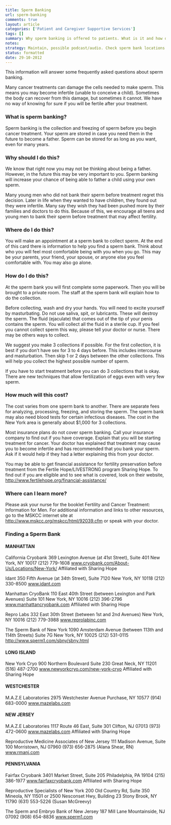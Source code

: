 ```yaml
---
title: Sperm Banking
url: sperm-banking
comments: true
layout: article
categories: ['Patient and Caregiver Supportive Services']
tags: []
summary: Why sperm banking is offered to patients. What is it and how does it work. How can a patient bank sperm. How much it costs. Support available for costs. Where to learn more and who to contact. Find a sperm bank. 
notes:
strategy: Maintain, possible podcast/audio. Check sperm bank locations are still valid.  (Rethink? No. Some re-writing? Yes. Graphics or diagrams? No. Photography? No. Podcast or audio? Yes. Video? No)
status: formatted
date: 29-10-2012
---
```

This information will answer some frequently asked questions about sperm banking.

Many cancer treatments can damage the cells needed to make sperm. This means you may become infertile (unable to conceive a child). Sometimes the body can recover from this damage, but sometimes it cannot. We have no way of knowing for sure if you will be fertile after your treatment.

### What is sperm banking?
Sperm banking is the collection and freezing of sperm before you begin cancer treatment. Your sperm are stored in case you need them in the future to become a father. Sperm can be stored for as long as you want, even for many years.

### Why should I do this?
We know that right now you may not be thinking about being a father. However, in the future this may be very important to you. Sperm banking will increase your chance of being able to father a child using your own sperm.

Many young men who did not bank their sperm before treatment regret this decision. Later in life when they wanted to have children, they found out they were infertile. Many say they wish they had been pushed more by their families and doctors to do this. Because of this, we encourage all teens and young men to bank their sperm before treatment that may affect fertility.

### Where do I do this?
You will make an appointment at a sperm bank to collect sperm. At the end of this card there is information to help you find a sperm bank. Think about who you will feel most comfortable being with you when you go. This may be your parents, your friend, your spouse, or anyone else you feel comfortable with. You may also go alone.

### How do I do this?
At the sperm bank you will first complete some paperwork. Then you will be brought to a private room. The staff at the sperm bank will explain how to do the collection.

Before collecting, wash and dry your hands. You will need to excite yourself by masturbating. Do not use saliva, spit, or lubricants. These will destroy the sperm. The fluid (ejaculate) that comes out of the tip of your penis contains the sperm. You will collect all the fluid in a sterile cup. If you feel you cannot collect sperm this way, please tell your doctor or nurse. There may be others ways to collect.

We suggest you make 3 collections if possible. For the first collection, it is best if you don’t have sex for 3 to 4 days before. This includes intercourse and masturbation. Then skip 1 or 2 days between the other collections. This will help you collect the highest possible number of sperm.

If you have to start treatment before you can do 3 collections that is okay. There are new techniques that allow fertilization of eggs even with very few sperm.

### How much will this cost?
The cost varies from one sperm bank to another. There are separate fees for analyzing, processing, freezing, and storing the sperm. The sperm bank may also need blood tests for certain infectious diseases. The cost in the New York area is generally about $1,000 for 3 collections.

Most insurance plans do not cover sperm banking. Call your insurance company to find out if you have coverage. Explain that you will be starting treatment for cancer. Your doctor has explained that treatment may cause you to become infertile and has recommended that you bank your sperm. Ask if it would help if they had a letter explaining this from your doctor.

You may be able to get financial assistance for fertility preservation before treatment from the Fertile Hope/LIVESTRONG program Sharing Hope. To find out if you are eligible and to see what is covered, look on their website, http://www.fertilehope.org/financial-assistance/

### Where can I learn more?
Please ask your nurse for the booklet Fertility and Cancer Treatment: Information for Men. For additional information and links to other resources, go to the MSKCC internet site at http://www.mskcc.org/mskcc/html/92039.cfm or speak with your doctor.

### Finding a Sperm Bank

#### MANHATTAN
California Cryobank
369 Lexington Avenue
(at 41st Street), Suite 401
New York, NY 10017
(212) 779-1608 www.cryobank.com/About-Us/Locations/New-York/ 
Affiliated with Sharing Hope

Idant
350 Fifth Avenue
(at 34th Street), Suite 7120 New York, NY 10118 (212) 330-8500 www.idant.com

Manhattan CryoBank
110 East 40th Street
(between Lexington and Park Avenues) Suite 101
New York, NY 10016
(212) 396-2796 www.manhattancryobank.com 
Affiliated with Sharing Hope

Repro Labs
332 East 30th Street
(between 1st and 2nd Avenues) New York, NY 10016
(212) 779-3988 www.reprolabinc.com

The Sperm Bank of New York
1090 Amsterdam Avenue
(between 113th and 114th Streets)
Suite 7G
New York, NY 10025
(212) 531-0115 http://www.sperm1.com/sbny/sbny.html

#### LONG ISLAND
New York Cryo
900 Northern Boulevard
Suite 230
Great Neck, NY 11201
(516) 487-2700 www.newyorkcryo.com/new-york-cryo 
Affiliated with Sharing Hope

#### WESTCHESTER
M.A.Z.E Laboratories
2975 Westchester Avenue Purchase, NY 10577 (914) 683-0000
www.mazelabs.com

#### NEW JERSEY
M.A.Z.E Laboratories
1117 Route 46 East, Suite 301 Clifton, NJ 07013
(973) 472-0600 www.mazelabs.com
Affiliated with Sharing Hope

Reproductive Medicine Associates of New Jersey
111 Madison Avenue, Suite 100 Morristown, NJ 07960
(973) 656-2875 (Alana Shear, RN) www.rmanj.com

#### PENNSYLVANIA
Fairfax Cryobank
3401 Market Street, Suite 205 Philadelphia, PA 19104
(215) 386-1977 www.fairfaxcryobank.com 
Affiliated with Sharing Hope

Reproductive Specialists of New York
200 Old Country Rd, Suite 350 Mineola, NY 11501
or 2500 Nesconset Hwy, Building 23 Stony Brook, NY 11790
(631) 553-5226 (Susan McGreevy)

The Sperm and Embryo Bank of New Jersey
187 Mill Lane
Mountainside, NJ 07092
(908) 654-8836 www.sperm1.com



